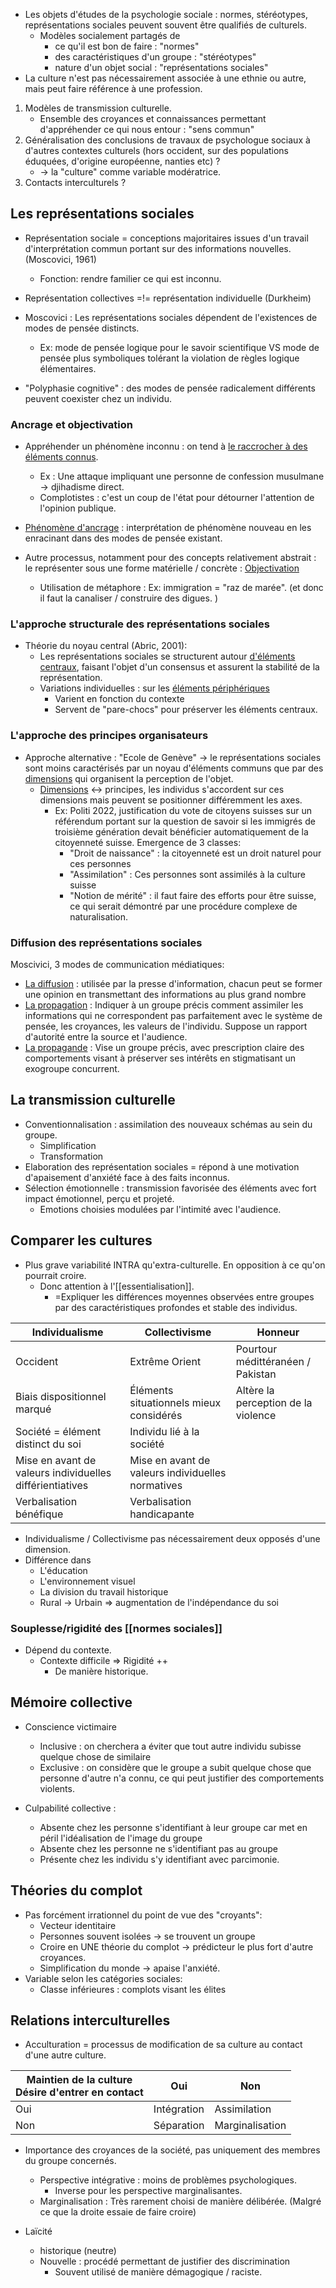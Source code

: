 - Les objets d'études de la psychologie sociale : normes, stéréotypes, représentations sociales peuvent souvent être qualifiés de culturels. 
	- Modèles socialement partagés de
		- ce qu'il est bon de faire : "normes"
		- des caractéristiques d'un groupe : "stéréotypes"
		- nature d'un objet social : "représentations sociales"
- La culture n'est pas nécessairement associée à une ethnie ou autre, mais peut faire référence à une profession. 

1. Modèles de transmission culturelle.
	- Ensemble des croyances et connaissances permettant d'appréhender ce qui nous entour : "sens commun"
2. Généralisation des conclusions de travaux de psychologue sociaux à d'autres contextes culturels (hors occident, sur des populations éduquées, d'origine européenne, nanties etc) ?
	- -> la "culture" comme variable modératrice.
3. Contacts interculturels ? 

## Les représentations sociales 

- Représentation sociale = conceptions majoritaires issues d'un travail d'interprétation commun portant sur des informations nouvelles. (Moscovici, 1961)
	- Fonction: rendre familier ce qui est inconnu.

- Représentation collectives =!= représentation individuelle (Durkheim)

- Moscovici : Les représentations sociales dépendent de l'existences de modes de pensée distincts. 
	- Ex: mode de pensée logique pour le savoir scientifique VS mode de pensée plus symboliques tolérant la violation de règles logique élémentaires.

- "Polyphasie cognitive" : des modes de pensée radicalement différents peuvent coexister chez un individu. 

### Ancrage et objectivation 

- Appréhender un phénomène inconnu : on tend à <u>le raccrocher à des éléments connus</u>.
	- Ex : Une attaque impliquant une personne de confession musulmane -> djihadisme direct.
	- Complotistes : c'est un coup de l'état pour détourner l'attention de l'opinion publique. 
- <u>Phénomène d'ancrage</u> : interprétation de phénomène nouveau en les enracinant dans des modes de pensée existant. 

- Autre processus, notamment pour des concepts relativement abstrait : le représenter sous une forme matérielle / concrète : <u>Objectivation</u>
	- Utilisation de métaphore : Ex: immigration = "raz de marée". (et donc il faut la canaliser / construire des digues. )

### L'approche structurale des représentations sociales 

- Théorie du noyau central (Abric, 2001):
	- Les représentations sociales se structurent autour <u>d'éléments centraux</u>, faisant l'objet d'un consensus et assurent la stabilité de la représentation. 
	- Variations individuelles : sur les <u>éléments périphériques</u> 
		- Varient en fonction du contexte 
		- Servent de "pare-chocs" pour préserver les éléments centraux. 

### L'approche des principes organisateurs 

- Approche alternative : "Ecole de Genève" -> le représentations sociales sont moins caractérisés par un noyau d'éléments communs que par des <u>dimensions</u> qui organisent la perception de l'objet. 
	- <u>Dimensions</u> <-> principes, les individus s'accordent sur ces dimensions mais peuvent se positionner différemment les axes. 
		- Ex: Politi 2022,  justification du vote de citoyens suisses sur un référendum portant sur la question de savoir si les immigrés de troisième génération devait bénéficier automatiquement de la citoyenneté suisse. Emergence de 3 classes:
			- "Droit de naissance" : la citoyenneté est un droit naturel pour ces personnes 
			- "Assimilation" : Ces personnes sont assimilés à la culture suisse 
			- "Notion de mérité" : il faut faire des efforts pour être suisse, ce qui serait démontré par une procédure complexe de naturalisation. 

 ### Diffusion des représentations sociales 

Moscivici, 3 modes de communication médiatiques:

- <u>La diffusion</u> : utilisée par la presse d'information, chacun peut se former une opinion en transmettant des informations au plus grand nombre 
- <u>La propagation</u> : Indiquer à un groupe précis comment assimiler les informations qui ne correspondent pas parfaitement avec le système de pensée, les croyances, les valeurs de l'individu. Suppose un rapport d'autorité entre la source et l'audience. 
- <u>La propagande</u> : Vise un groupe précis, avec prescription claire des comportements visant à préserver ses intérêts en stigmatisant un exogroupe concurrent.

## La transmission culturelle


- Conventionnalisation : assimilation des nouveaux schémas au sein du groupe. 
	- Simplification
	- Transformation
- Elaboration des représentation sociales = répond à une motivation d'apaisement d'anxiété face à des faits inconnus. 
- Sélection émotionnelle : transmission favorisée des éléments avec fort impact émotionnel, perçu et projeté.
	- Emotions choisies modulées par l'intimité avec l'audience. 

## Comparer les cultures 

- Plus grave variabilité INTRA qu'extra-culturelle. En opposition à ce qu'on pourrait croire.
	- Donc attention à l'[[essentialisation]].
		- =Expliquer les différences moyennes observées entre groupes par des caractéristiques profondes et stable des individus. 

| Individualisme                                           | Collectivisme                                     | Honneur                             |
| -------------------------------------------------------- | ------------------------------------------------- | ----------------------------------- |
| Occident                                                 | Extrême Orient                                    | Pourtour médittéranéen / Pakistan   |
| Biais dispositionnel marqué                              | Éléments situationnels mieux considérés           | Altère la perception de la violence |
| Société = élément distinct du soi                        | Individu lié à la société                         |                                     |
| Mise en avant de valeurs individuelles différientiatives | Mise en avant de valeurs individuelles normatives |                                     |
| Verbalisation bénéfique                                  | Verbalisation handicapante                        |                                     |
- Individualisme / Collectivisme pas nécessairement deux opposés d'une dimension.
- Différence dans
	- L'éducation
	- L'environnement visuel
	- La division du travail historique 
	- Rural -> Urbain => augmentation de l'indépendance du soi
### Souplesse/rigidité des [[normes sociales]] 


- Dépend du contexte. 
	- Contexte difficile => Rigidité ++
		- De manière historique.

## Mémoire collective 

- Conscience victimaire 
	- Inclusive : on cherchera a éviter que tout autre individu subisse quelque chose de similaire 
	- Exclusive : on considère que le groupe a subit quelque chose que personne d'autre n'a connu, ce qui peut justifier des comportements violents. 

- Culpabilité collective :
	- Absente chez les personne s'identifiant à leur groupe car met en péril l'idéalisation de l'image du groupe 
	- Absente chez les personne ne s'identifiant pas au groupe 
	- Présente chez les individu s'y identifiant avec parcimonie. 

## Théories du complot 

- Pas forcément irrationnel du point de vue des "croyants":
	- Vecteur identitaire 
	- Personnes souvent isolées -> se trouvent un groupe 
	- Croire en UNE théorie du complot -> prédicteur le plus fort d'autre croyances. 
	- Simplification du monde -> apaise l'anxiété. 
- Variable selon les catégories sociales:
	- Classe inférieures : complots visant les élites 

## Relations interculturelles 

- Acculturation = processus de modification de sa culture au contact d'une autre culture. 

| Maintien de la culture<br>Désire d'entrer en contact | Oui         | Non             |
| ---------------------------------------------------- | ----------- | --------------- |
| Oui                                                  | Intégration | Assimilation    |
| Non                                                  | Séparation  | Marginalisation |
- Importance des croyances de la société, pas uniquement des membres du groupe concernés. 
	- Perspective intégrative : moins de problèmes psychologiques.
		- Inverse pour les perspective marginalisantes.
	- Marginalisation : Très rarement choisi de manière délibérée. (Malgré ce que la droite essaie de faire croire)

- Laïcité 
	- historique (neutre)
	- Nouvelle : procédé permettant de justifier des discrimination
		- Souvent utilisé de manière démagogique / raciste.